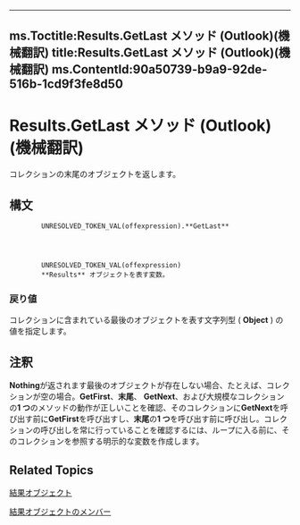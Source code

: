 

---
ms.Toctitle:Results.GetLast メソッド (Outlook)(機械翻訳)
title:Results.GetLast メソッド (Outlook)(機械翻訳)
ms.ContentId:90a50739-b9a9-92de-516b-1cd9f3fe8d50
---
# Results.GetLast メソッド (Outlook)(機械翻訳)




コレクションの末尾のオブジェクトを返します。

## 構文

            UNRESOLVED_TOKEN_VAL(offexpression).**GetLast**




            UNRESOLVED_TOKEN_VAL(offexpression)
            **Results** オブジェクトを表す変数。

### 戻り値
コレクションに含まれている最後のオブジェクトを表す文字列型 ( **Object** ) の値を指定します。





## 注釈
**Nothing**が返されます最後のオブジェクトが存在しない場合、たとえば、コレクションが空の場合。**GetFirst**、**末尾**、 **GetNext**、および大規模なコレクションの**1 つ**のメソッドの動作が正しいことを確認、そのコレクションに**GetNext**を呼び出す前に**GetFirst**を呼び出すし、**末尾**の**1 つ**を呼び出す前に呼び出し。コレクションの呼び出しを常に行っていることを確認するには、ループに入る前に、そのコレクションを参照する明示的な変数を作成します。



## Related Topics

[結果オブジェクト](59057f6f-8f6d-eed0-c945-240b9593b7ea.md)

[結果オブジェクトのメンバー](650f59fb-0dbd-3f5f-b289-2dfe9e33c20e.md)




